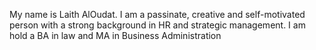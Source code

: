 My name is Laith AlOudat. I am a passinate, creative and self-motivated person with a strong background in HR and strategic management. I am hold a BA in law and MA in Business Administration